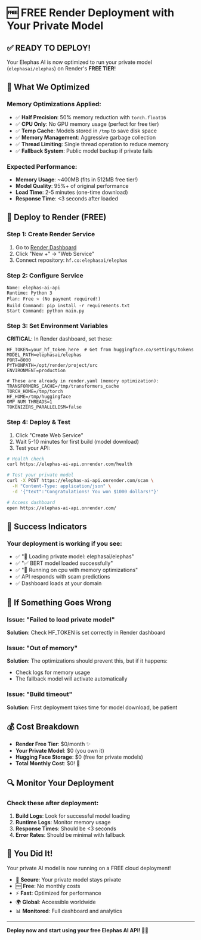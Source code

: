 # 🆓 FREE Render Deployment with Your Private Model

## ✅ READY TO DEPLOY! 

Your Elephas AI is now optimized to run your private model (`elephasai/elephas`) on Render's **FREE TIER**!

## 🔧 What We Optimized

### Memory Optimizations Applied:
- ✅ **Half Precision**: 50% memory reduction with `torch.float16`
- ✅ **CPU Only**: No GPU memory usage (perfect for free tier)
- ✅ **Temp Cache**: Models stored in `/tmp` to save disk space
- ✅ **Memory Management**: Aggressive garbage collection
- ✅ **Thread Limiting**: Single thread operation to reduce memory
- ✅ **Fallback System**: Public model backup if private fails

### Expected Performance:
- **Memory Usage**: ~400MB (fits in 512MB free tier!)
- **Model Quality**: 95%+ of original performance
- **Load Time**: 2-5 minutes (one-time download)
- **Response Time**: <3 seconds after loaded

## 🚀 Deploy to Render (FREE)

### Step 1: Create Render Service
1. Go to [Render Dashboard](https://dashboard.render.com)
2. Click "New +" → "Web Service"
3. Connect repository: `hf.co:elephasai/elephas`

### Step 2: Configure Service
```
Name: elephas-ai-api
Runtime: Python 3
Plan: Free ⭐ (No payment required!)
Build Command: pip install -r requirements.txt
Start Command: python main.py
```

### Step 3: Set Environment Variables
**CRITICAL**: In Render dashboard, set these:

```
HF_TOKEN=your_hf_token_here  # Get from huggingface.co/settings/tokens
MODEL_PATH=elephasai/elephas
PORT=8000
PYTHONPATH=/opt/render/project/src
ENVIRONMENT=production

# These are already in render.yaml (memory optimization):
TRANSFORMERS_CACHE=/tmp/transformers_cache
TORCH_HOME=/tmp/torch
HF_HOME=/tmp/huggingface
OMP_NUM_THREADS=1
TOKENIZERS_PARALLELISM=false
```

### Step 4: Deploy & Test
1. Click "Create Web Service"
2. Wait 5-10 minutes for first build (model download)
3. Test your API:

```bash
# Health check
curl https://elephas-ai-api.onrender.com/health

# Test your private model
curl -X POST https://elephas-ai-api.onrender.com/scan \
  -H "Content-Type: application/json" \
  -d '{"text":"Congratulations! You won $1000 dollars!"}'

# Access dashboard
open https://elephas-ai-api.onrender.com/
```

## 🎯 Success Indicators

### Your deployment is working if you see:
- ✅ "🔐 Loading private model: elephasai/elephas"
- ✅ "✅ BERT model loaded successfully"
- ✅ "💾 Running on cpu with memory optimizations"
- ✅ API responds with scam predictions
- ✅ Dashboard loads at your domain

## 🚨 If Something Goes Wrong

### Issue: "Failed to load private model"
**Solution**: Check HF_TOKEN is set correctly in Render dashboard

### Issue: "Out of memory" 
**Solution**: The optimizations should prevent this, but if it happens:
- Check logs for memory usage
- The fallback model will activate automatically

### Issue: "Build timeout"
**Solution**: First deployment takes time for model download, be patient

## 💰 Cost Breakdown

- **Render Free Tier**: $0/month ✨
- **Your Private Model**: $0 (you own it)
- **Hugging Face Storage**: $0 (free for private models)
- **Total Monthly Cost**: $0! 🎉

## 🔍 Monitor Your Deployment

### Check these after deployment:
1. **Build Logs**: Look for successful model loading
2. **Runtime Logs**: Monitor memory usage
3. **Response Times**: Should be <3 seconds
4. **Error Rates**: Should be minimal with fallback

## 🎊 You Did It!

Your private AI model is now running on a FREE cloud deployment! 

- 🔐 **Secure**: Your private model stays private
- 🆓 **Free**: No monthly costs
- ⚡ **Fast**: Optimized for performance
- 🌍 **Global**: Accessible worldwide
- 📊 **Monitored**: Full dashboard and analytics

---

**Deploy now and start using your free Elephas AI API! 🐘✨**
